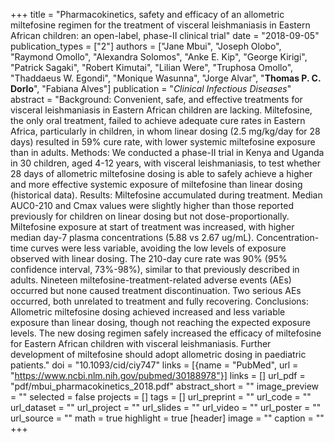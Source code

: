 +++
title = "Pharmacokinetics, safety and efficacy of an allometric miltefosine regimen for the treatment of visceral leishmaniasis in Eastern African children: an open-label, phase-II clinical trial"
date = "2018-09-05"
publication_types = ["2"]
authors = ["Jane Mbui", "Joseph Olobo", "Raymond Omollo", "Alexandra Solomos", "Anke E. Kip", "George Kirigi", "Patrick Sagaki", "Robert Kimutai", "Lilian Were", "Truphosa Omollo", "Thaddaeus W. Egondi", "Monique Wasunna", "Jorge Alvar", "**Thomas P. C. Dorlo**", "Fabiana Alves"]
publication = "_Clinical Infectious Diseases_"
abstract = "Background: Convenient, safe, and effective treatments for visceral leishmaniasis in Eastern African children are lacking. Miltefosine, the only oral treatment, failed to achieve adequate cure rates in Eastern Africa, particularly in children, in whom linear dosing (2.5 mg/kg/day for 28 days) resulted in 59% cure rate, with lower systemic miltefosine exposure than in adults. Methods: We conducted a phase-II trial in Kenya and Uganda in 30 children, aged 4-12 years, with visceral leishmaniasis, to test whether 28 days of allometric miltefosine dosing is able to safely achieve a higher and more effective systemic exposure of miltefosine than linear dosing (historical data). Results: Miltefosine accumulated during treatment. Median AUC0-210 and Cmax values were slightly higher than those reported previously for children on linear dosing but not dose-proportionally. Miltefosine exposure at start of treatment was increased, with higher median day-7 plasma concentrations (5.88 vs 2.67 ug/mL). Concentration-time curves were less variable, avoiding the low levels of exposure observed with linear dosing. The 210-day cure rate was 90% (95% confidence interval, 73%-98%), similar to that previously described in adults. Nineteen miltefosine-treatment-related adverse events (AEs) occurred but none caused treatment discontinuation. Two serious AEs occurred, both unrelated to treatment and fully recovering. Conclusions: Allometric miltefosine dosing achieved increased and less variable exposure than linear dosing, though not reaching the expected exposure levels. The new dosing regimen safely increased the efficacy of miltefosine for Eastern African children with visceral leishmaniasis. Further development of miltefosine should adopt allometric dosing in paediatric patients."
doi = "10.1093/cid/ciy747"
links = [{name = "PubMed", url = "https://www.ncbi.nlm.nih.gov/pubmed/30188978"}]
links = []
url_pdf = "pdf/mbui_pharmacokinetics_2018.pdf"
abstract_short = ""
image_preview = ""
selected = false
projects = []
tags = []
url_preprint = ""
url_code = ""
url_dataset = ""
url_project = ""
url_slides = ""
url_video = ""
url_poster = ""
url_source = ""
math = true
highlight = true
[header]
image = ""
caption = ""
+++
